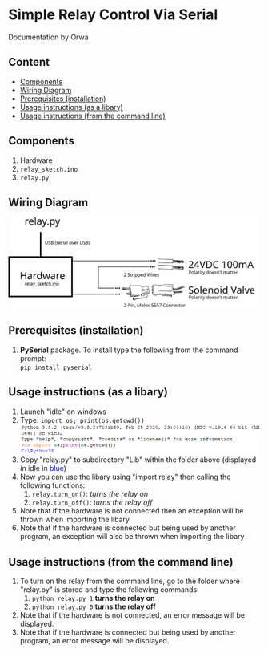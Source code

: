 # Simple Relay Control Via Serial
Documentation by Orwa

## Content
- [Components](#Components)
- [Wiring Diagram](#Wiring-Diagram)
- [Prerequisites (installation)](#prerequisites-installation)
- [Usage instructions (as a libary)](#usage-instructions-as-a-libary)
- [Usage instructions (from the command line)](#usage-instructions-from-the-command-line)

## Components
1.  Hardware
2.  `relay_sketch.ino`
3.  `relay.py`

## Wiring Diagram
![Wiring Diagram](Wiring%20Diagram.svg)

## Prerequisites (installation)
1.  **PySerial** package. To install type the following from the command prompt:  
    `pip install pyserial`

## Usage instructions (as a libary)
1.  Launch "idle" on windows
1.  Type: `import os; print(os.getcwd())`
![Python Screenshot](Python.PNG)
1.  Copy "relay.py" to subdirectory "Lib" within the folder above (displayed in idle in <span style="color:#0000FF;">blue</span>)
1.  Now you can use the libary using "import relay" then calling the following functions:
    1.   `relay.turn_on()`:  *turns the relay on*
    1.   `relay.turn_off()`: *turns the relay off*
1.  Note that if the hardware is not connected then an exception will be thrown when importing the libary
1.  Note that if the hardware is connected but being used by another program, an exception will also be thrown when importing the libary

## Usage instructions (from the command line)
1.  To turn on the relay from the command line, go to the folder where "relay.py" is stored and type the following commands:
    1.  `python relay.py 1` **turns the relay on**
    1.  `python relay.py 0` **turns the relay off**
1.  Note that if the hardware is not connected, an error message will be displayed.
1.  Note that if the hardware is connected but being used by another program, an error message will be displayed.
